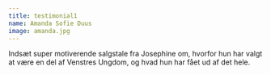 ```yaml
---
title: testimonial1
name: Amanda Sofie Duus
image: amanda.jpg
---
```


Indsæt super motiverende salgstale fra Josephine om, hvorfor hun har valgt at være en del af Venstres Ungdom, og hvad hun har fået ud af det hele.
